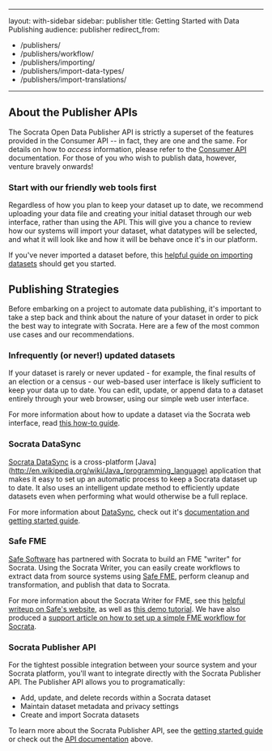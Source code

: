   ---
layout: with-sidebar
sidebar: publisher
title: Getting Started with Data Publishing
audience: publisher
redirect_from:
  - /publishers/
  - /publishers/workflow/
  - /publishers/importing/
  - /publishers/import-data-types/
  - /publishers/import-translations/
---

## About the Publisher APIs

The Socrata Open Data Publisher API is strictly a superset of the features provided in the Consumer API -- in fact, they are one and the same. For details on how to *access* information, please refer to the [Consumer API](/consumers/getting-started.html) documentation. For those of you who wish to publish data, however, venture bravely onwards!

### Start with our friendly web tools first

Regardless of how you plan to keep your dataset up to date, we recommend uploading your data file and creating your initial dataset through our web interface, rather than using the API. This will give you a chance to review how our systems will import your dataset, what datatypes will be selected, and what it will look like and how it will be behave once it's in our platform.

If you've never imported a dataset before, this [helpful guide on importing datasets](http://support.socrata.com/entries/42238523-Publishing-Workflow-Accessing-the-Import-User-Interface) should get you started.

## Publishing Strategies

Before embarking on a project to automate data publishing, it's important to take a step back and think about the nature of your dataset in order to pick the best way to integrate with Socrata. Here are a few of the most common use cases and our recommendations.

### Infrequently (or never!) updated datasets

If your dataset is rarely or never updated - for example, the final results of an election or a census - our web-based user interface is likely sufficient to keep your data up to date. You can edit, update, or append data to a dataset entirely through your web browser, using our simple web user interface.

For more information about how to update a dataset via the Socrata web interface, read [this how-to guide](http://go.socrata.com/append-replace).

### Socrata DataSync

[Socrata DataSync](http://socrata.github.io/datasync) is a cross-platform [Java](http://en.wikipedia.org/wiki/Java_(programming_language) application that makes it easy to set up an automatic process to keep a Socrata dataset up to date. It also uses an intelligent update method to efficiently update datasets even when performing what would otherwise be a full replace.

For more information about [DataSync](http://socrata.github.io/datasync), check out it's [documentation and getting started guide](http://socrata.github.io/datasync).

### Safe FME

[Safe Software](http://www.safe.com) has partnered with Socrata to build an FME "writer" for Socrata. Using the Socrata Writer, you can easily create workflows to extract data from source systems using [Safe FME](http://www.safe.com/fme/fme-technology/), perform cleanup and transformation, and publish that data to Socrata.

For more information about the Socrata Writer for FME, see this [helpful writeup on Safe's website](http://www.safe.com/solutions/for-applications/socrata/), as well as [this demo tutorial](http://www.youtube.com/watch?v=X5lr6qw20-s). We have also produced a [support article on how to set up a simple FME workflow for Socrata](http://support.socrata.com/entries/24459198-Setting-up-a-simple-Socrata-integration-with-FME).

### Socrata Publisher API

For the tightest possible integration between your source system and your Socrata platform, you'll want to integrate directly with the Socrata Publisher API. The Publisher API allows you to programatically:

- Add, update, and delete records within a Socrata dataset
- Maintain dataset metadata and privacy settings
- Create and import Socrata datasets

To learn more about the Socrata Publisher API, see the [getting started guide](/publishers/getting-started.html) or check out the [API documentation](/docs/) above.


